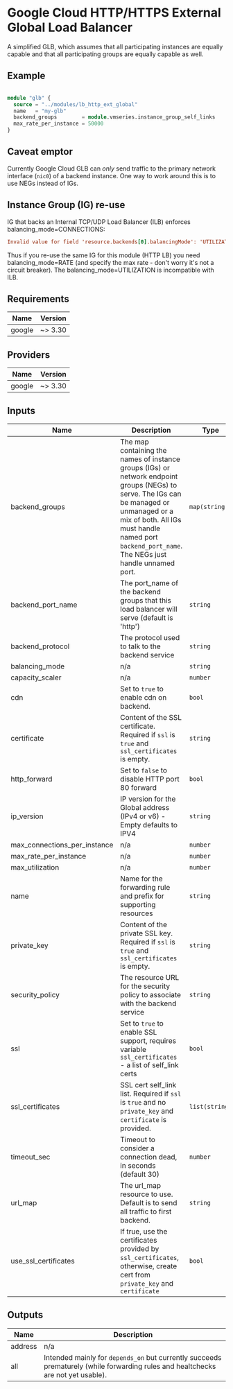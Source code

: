 # Google Cloud HTTP/HTTPS External Global Load Balancer

A simplified GLB, which assumes that all participating instances are equally capable and that all
participating groups are equally capable as well.

## Example

```terraform

module "glb" {
  source = "../modules/lb_http_ext_global"
  name   = "my-glb"
  backend_groups        = module.vmseries.instance_group_self_links
  max_rate_per_instance = 50000
}

```

## Caveat emptor

Currently Google Cloud GLB can *only* send traffic to the primary network interface (`nic0`) of a backend instance.
One way to work around this is to use NEGs instead of IGs.

## Instance Group (IG) re-use

IG that backs an Internal TCP/UDP Load Balancer (ILB) enforces balancing_mode=CONNECTIONS:

```ini
Invalid value for field 'resource.backends[0].balancingMode': 'UTILIZATION'. Balancing mode must be CONNECTION for an INTERNAL backend service
```

Thus if you re-use the same IG for this module (HTTP LB) you need balancing_mode=RATE (and specify the max rate - don't worry it's not a circuit breaker). The balancing_mode=UTILIZATION is incompatible with ILB.

<!-- BEGINNING OF PRE-COMMIT-TERRAFORM DOCS HOOK -->
## Requirements

| Name | Version |
|------|---------|
| google | ~> 3.30 |

## Providers

| Name | Version |
|------|---------|
| google | ~> 3.30 |

## Inputs

| Name | Description | Type | Default | Required |
|------|-------------|------|---------|:--------:|
| backend\_groups | The map containing the names of instance groups (IGs) or network endpoint groups (NEGs) to serve. The IGs can be managed or unmanaged or a mix of both. All IGs must handle named port `backend_port_name`. The NEGs just handle unnamed port. | `map(string)` | `{}` | no |
| backend\_port\_name | The port\_name of the backend groups that this load balancer will serve (default is 'http') | `string` | `"http"` | no |
| backend\_protocol | The protocol used to talk to the backend service | `string` | `"HTTP"` | no |
| balancing\_mode | n/a | `string` | `"RATE"` | no |
| capacity\_scaler | n/a | `number` | `null` | no |
| cdn | Set to `true` to enable cdn on backend. | `bool` | `false` | no |
| certificate | Content of the SSL certificate. Required if `ssl` is `true` and `ssl_certificates` is empty. | `string` | `""` | no |
| http\_forward | Set to `false` to disable HTTP port 80 forward | `bool` | `true` | no |
| ip\_version | IP version for the Global address (IPv4 or v6) - Empty defaults to IPV4 | `string` | `""` | no |
| max\_connections\_per\_instance | n/a | `number` | `null` | no |
| max\_rate\_per\_instance | n/a | `number` | `null` | no |
| max\_utilization | n/a | `number` | `null` | no |
| name | Name for the forwarding rule and prefix for supporting resources | `string` | n/a | yes |
| private\_key | Content of the private SSL key. Required if `ssl` is `true` and `ssl_certificates` is empty. | `string` | `""` | no |
| security\_policy | The resource URL for the security policy to associate with the backend service | `string` | `""` | no |
| ssl | Set to `true` to enable SSL support, requires variable `ssl_certificates` - a list of self\_link certs | `bool` | `false` | no |
| ssl\_certificates | SSL cert self\_link list. Required if `ssl` is `true` and no `private_key` and `certificate` is provided. | `list(string)` | `[]` | no |
| timeout\_sec | Timeout to consider a connection dead, in seconds (default 30) | `number` | `null` | no |
| url\_map | The url\_map resource to use. Default is to send all traffic to first backend. | `string` | `null` | no |
| use\_ssl\_certificates | If true, use the certificates provided by `ssl_certificates`, otherwise, create cert from `private_key` and `certificate` | `bool` | `false` | no |

## Outputs

| Name | Description |
|------|-------------|
| address | n/a |
| all | Intended mainly for `depends_on` but currently succeeds prematurely (while forwarding rules and healtchecks are not yet usable). |

<!-- END OF PRE-COMMIT-TERRAFORM DOCS HOOK -->
